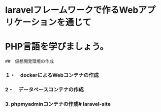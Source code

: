 # laravelフレームワークで作るWebアプリケーションを通じて
# PHP言語を学びましょう。

##　仮想開発環境の作成

### １・　dockerによるWebコンテナの作成

### 2・　データベースコンテナの作成

### 3. phpmyadminコンテナの作成# laravel-site
